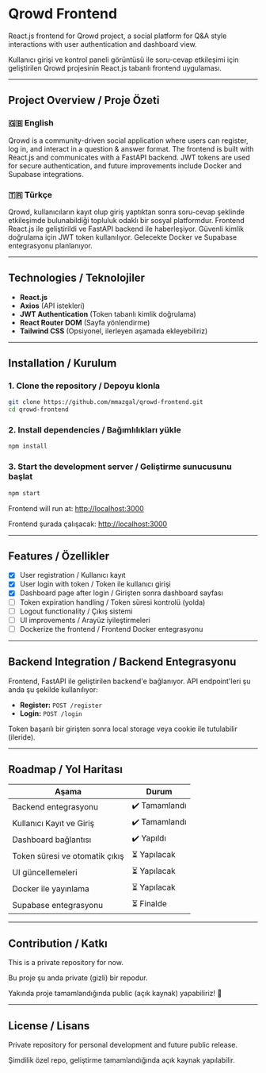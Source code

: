 # Qrowd Frontend

React.js frontend for Qrowd project, a social platform for Q&A style interactions with user authentication and dashboard view.

Kullanıcı girişi ve kontrol paneli görüntüsü ile soru-cevap etkileşimi için geliştirilen Qrowd projesinin React.js tabanlı frontend uygulaması.

---

## Project Overview / Proje Özeti

### 🇬🇧 English
Qrowd is a community-driven social application where users can register, log in, and interact in a question & answer format. The frontend is built with React.js and communicates with a FastAPI backend. JWT tokens are used for secure authentication, and future improvements include Docker and Supabase integrations.

### 🇹🇷 Türkçe
Qrowd, kullanıcıların kayıt olup giriş yaptıktan sonra soru-cevap şeklinde etkileşimde bulunabildiği topluluk odaklı bir sosyal platformdur. Frontend React.js ile geliştirildi ve FastAPI backend ile haberleşiyor. Güvenli kimlik doğrulama için JWT token kullanılıyor. Gelecekte Docker ve Supabase entegrasyonu planlanıyor.

---

## Technologies / Teknolojiler

- **React.js**
- **Axios** (API istekleri)
- **JWT Authentication** (Token tabanlı kimlik doğrulama)
- **React Router DOM** (Sayfa yönlendirme)
- **Tailwind CSS** (Opsiyonel, ilerleyen aşamada ekleyebiliriz)

---

## Installation / Kurulum

### 1. Clone the repository / Depoyu klonla

```bash
git clone https://github.com/mmazgal/qrowd-frontend.git
cd qrowd-frontend
```

### 2. Install dependencies / Bağımlılıkları yükle

```bash
npm install
```

### 3. Start the development server / Geliştirme sunucusunu başlat

```bash
npm start
```

Frontend will run at: [http://localhost:3000](http://localhost:3000)

Frontend şurada çalışacak: [http://localhost:3000](http://localhost:3000)

---

## Features / Özellikler

- [x] User registration / Kullanıcı kayıt
- [x] User login with token / Token ile kullanıcı girişi
- [x] Dashboard page after login / Girişten sonra dashboard sayfası
- [ ] Token expiration handling / Token süresi kontrolü (yolda)
- [ ] Logout functionality / Çıkış sistemi
- [ ] UI improvements / Arayüz iyileştirmeleri
- [ ] Dockerize the frontend / Frontend Docker entegrasyonu

---

## Backend Integration / Backend Entegrasyonu

Frontend, FastAPI ile geliştirilen backend'e bağlanıyor. API endpoint'leri şu anda şu şekilde kullanılıyor:

- **Register:** `POST /register`
- **Login:** `POST /login`

Token başarılı bir girişten sonra local storage veya cookie ile tutulabilir (ileride).

---

## Roadmap / Yol Haritası

| Aşama | Durum |
|---------|--------|
| Backend entegrasyonu | ✔️ Tamamlandı |
| Kullanıcı Kayıt ve Giriş | ✔️ Tamamlandı |
| Dashboard bağlantısı | ✔️ Yapıldı |
| Token süresi ve otomatik çıkış | ⏳ Yapılacak |
| UI güncellemeleri | ⏳ Yapılacak |
| Docker ile yayınlama | ⏳ Yapılacak |
| Supabase entegrasyonu | ⏳ Finalde |

---

## Contribution / Katkı

This is a private repository for now.

Bu proje şu anda private (gizli) bir repodur.

Yakında proje tamamlandığında public (açık kaynak) yapabiliriz! 🚀

---

## License / Lisans

Private repository for personal development and future public release.

Şimdilik özel repo, geliştirme tamamlandığında açık kaynak yapılabilir.

